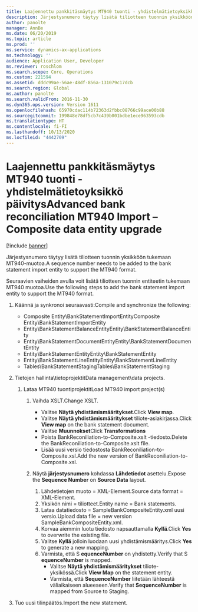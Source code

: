```yaml
---
title: Laajennettu pankkitäsmäytys MT940 tuonti - yhdistelmätietoyksikkö päivitys
description: Järjestysnumero täytyy lisätä tiliotteen tuonnin yksikköön tukemaan MT940-muotoa.
author: panolte
manager: AnnBe
ms.date: 06/20/2019
ms.topic: article
ms.prod: ''
ms.service: dynamics-ax-applications
ms.technology: ''
audience: Application User, Developer
ms.reviewer: roschlom
ms.search.scope: Core, Operations
ms.custom: 221594
ms.assetid: dddc99ae-56ae-48df-856a-131079c17dcb
ms.search.region: Global
ms.author: panolte
ms.search.validFrom: 2016-11-30
ms.dyn365.ops.version: Version 1611
ms.openlocfilehash: 65970cdac114b72363d2fbbc08766c99ace00b88
ms.sourcegitcommit: 199848e78df5cb7c439b001bdbe1ece963593cdb
ms.translationtype: HT
ms.contentlocale: fi-FI
ms.lasthandoff: 10/13/2020
ms.locfileid: "4442709"
---
```

# <a name="advanced-bank-reconciliation-mt940-import--composite-data-entity-upgrade"></a><span data-ttu-id="8a9d4-103">Laajennettu pankkitäsmäytys MT940 tuonti - yhdistelmätietoyksikkö päivitys</span><span class="sxs-lookup"><span data-stu-id="8a9d4-103">Advanced bank reconciliation MT940 Import – Composite data entity upgrade</span></span>

[!include [banner](../includes/banner.md)]

<span data-ttu-id="8a9d4-104">Järjestysnumero täytyy lisätä tiliotteen tuonnin yksikköön tukemaan MT940-muotoa.</span><span class="sxs-lookup"><span data-stu-id="8a9d4-104">A sequence number needs to be added to the bank statement import entity to support the MT940 format.</span></span> 

<span data-ttu-id="8a9d4-105">Seuraavien vaiheiden avulla voit lisätä tiliotteen tuonnin entiteetin tukemaan MT940 muotoa.</span><span class="sxs-lookup"><span data-stu-id="8a9d4-105">Use the following steps to add the bank statement import entity to support the MT940 format.</span></span>

1.  <span data-ttu-id="8a9d4-106">Käännä ja synkronoi seuraavasti:</span><span class="sxs-lookup"><span data-stu-id="8a9d4-106">Compile and synchronize the following:</span></span>
    -   <span data-ttu-id="8a9d4-107">Composite Entity\\BankStatementImportEntity</span><span class="sxs-lookup"><span data-stu-id="8a9d4-107">Composite Entity\\BankStatementImportEntity</span></span>
    -   <span data-ttu-id="8a9d4-108">Entity\\BankStatementBalanceEntity</span><span class="sxs-lookup"><span data-stu-id="8a9d4-108">Entity\\BankStatementBalanceEntity</span></span>
    -   <span data-ttu-id="8a9d4-109">Entity\\BankStatementDocumentEntity</span><span class="sxs-lookup"><span data-stu-id="8a9d4-109">Entity\\BankStatementDocumentEntity</span></span>
    -   <span data-ttu-id="8a9d4-110">Entity\\BankStatementEntity</span><span class="sxs-lookup"><span data-stu-id="8a9d4-110">Entity\\BankStatementEntity</span></span>
    -   <span data-ttu-id="8a9d4-111">Entity\\BankStatementLineEntity</span><span class="sxs-lookup"><span data-stu-id="8a9d4-111">Entity\\BankStatementLineEntity</span></span>
    -   <span data-ttu-id="8a9d4-112">Tables\\BankStatementStaging</span><span class="sxs-lookup"><span data-stu-id="8a9d4-112">Tables\\BankStatementStaging</span></span>

2.  <span data-ttu-id="8a9d4-113">Tietojen hallinta\\tietoprojektit</span><span class="sxs-lookup"><span data-stu-id="8a9d4-113">Data management\\data projects.</span></span>
    1.  <span data-ttu-id="8a9d4-114">Lataa MT940 tuontiprojektit</span><span class="sxs-lookup"><span data-stu-id="8a9d4-114">Load MT940 import project(s)</span></span>
        1.  <span data-ttu-id="8a9d4-115">Vaihda XSLT.</span><span class="sxs-lookup"><span data-stu-id="8a9d4-115">Change XSLT.</span></span>
            -   <span data-ttu-id="8a9d4-116">Valitse **Näytä yhdistämismääritykset**.</span><span class="sxs-lookup"><span data-stu-id="8a9d4-116">Click **View map**.</span></span>
            -   <span data-ttu-id="8a9d4-117">Valitse **Näytä yhdistämismääritykset** tiliote-asiakirjassa.</span><span class="sxs-lookup"><span data-stu-id="8a9d4-117">Click **View map** on the bank statement document.</span></span>
            -   <span data-ttu-id="8a9d4-118">Valitse **Muunnokset**</span><span class="sxs-lookup"><span data-stu-id="8a9d4-118">Click **Transformations**</span></span>
            -   <span data-ttu-id="8a9d4-119">Poista BankReconiliation-to-Composite.xslt -tiedosto.</span><span class="sxs-lookup"><span data-stu-id="8a9d4-119">Delete the BankReconiliation-to-Composite.xslt file.</span></span>
            -   <span data-ttu-id="8a9d4-120">Lisää uusi versio tiedostosta BankReconiliation-to-Composite.xsl.</span><span class="sxs-lookup"><span data-stu-id="8a9d4-120">Add the new version of BankReconiliation-to-Composite.xsl.</span></span>

        2.  <span data-ttu-id="8a9d4-121">Näytä **järjestysnumero** kohdassa **Lähdetiedot** asettelu.</span><span class="sxs-lookup"><span data-stu-id="8a9d4-121">Expose the **Sequence Number** on **Source Data** layout.</span></span>
            1.  <span data-ttu-id="8a9d4-122">Lähdetietojen muoto = XML-Element.</span><span class="sxs-lookup"><span data-stu-id="8a9d4-122">Source data format = XML-Element.</span></span>
            2.  <span data-ttu-id="8a9d4-123">Yksikön nimi = tiliotteet.</span><span class="sxs-lookup"><span data-stu-id="8a9d4-123">Entity name = Bank statements.</span></span>
            3.  <span data-ttu-id="8a9d4-124">Lataa datatiedosto = SampleBankCompositeEntity.xml uusi versio.</span><span class="sxs-lookup"><span data-stu-id="8a9d4-124">Upload data file = new version SampleBankCompositeEntity.xml.</span></span>
            4.  <span data-ttu-id="8a9d4-125">Korvaa aiemmin luotu tiedosto napsauttamalla **Kyllä**.</span><span class="sxs-lookup"><span data-stu-id="8a9d4-125">Click **Yes** to overwrite the existing file.</span></span>
            5.  <span data-ttu-id="8a9d4-126">Valitse **Kyllä** jolloin luodaan uusi yhdistämismääritys.</span><span class="sxs-lookup"><span data-stu-id="8a9d4-126">Click **Yes** to generate a new mapping.</span></span>
            6.  <span data-ttu-id="8a9d4-127">Varmista, että S **equenceNumber** on yhdistetty.</span><span class="sxs-lookup"><span data-stu-id="8a9d4-127">Verify that S **equenceNumber** is mapped.</span></span>
                -   <span data-ttu-id="8a9d4-128">Valitse **Näytä yhdistämismääritykset** tiliote-yksikössä.</span><span class="sxs-lookup"><span data-stu-id="8a9d4-128">Click **View Map** on the statement entity.</span></span>
                -   <span data-ttu-id="8a9d4-129">Varmista, että **SequenceNumber** liitetään lähteestä väliaikaiseen alueeseen.</span><span class="sxs-lookup"><span data-stu-id="8a9d4-129">Verify that **SequenceNumber** is mapped from Source to Staging.</span></span>

3.  <span data-ttu-id="8a9d4-130">Tuo uusi tilinpäätös.</span><span class="sxs-lookup"><span data-stu-id="8a9d4-130">Import the new statement.</span></span>





